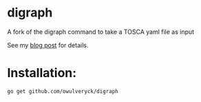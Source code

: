 # digraph
A fork of the digraph command to take a TOSCA yaml file as input

See my [blog post](http://blog.owulveryck.info/2015/11/20/tosca-lifecycle-as-a-digraph/) for details.

# Installation:
```
go get github.com/owulveryck/digraph
```
